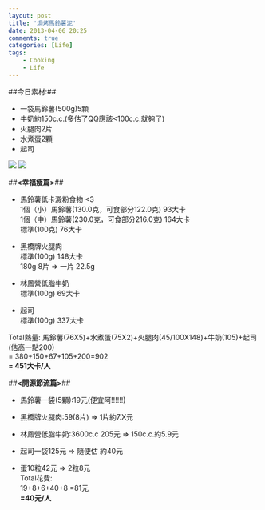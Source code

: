 ```yaml
---
layout: post
title: '焗烤馬鈴薯泥'
date: 2013-04-06 20:25
comments: true
categories: [Life]
tags:
	- Cooking
	- Life
---
```


##今日素材:##

- 一袋馬鈴薯(500g)5顆
- 牛奶約150c.c.(多估了QQ應該<100c.c.就夠了)
- 火腿肉2片
- 水煮蛋2顆
- 起司
<!--more-->


![](https://lh4.googleusercontent.com/--nmPMcT8tKg/UdAlm9nYzsI/AAAAAAAAArM/qyqfKm431Wk/w1296-h731-no/food_04063.jpg)
![](https://lh6.googleusercontent.com/-gvbE7Izh1Vk/UdAln1xMeRI/AAAAAAAAArc/_LpbbGiTqQQ/w1296-h731-no/food_04064.jpg)



##**<幸福瘦篇>**##


- 馬鈴薯低卡澱粉食物  <3  
1個（小）馬鈴薯(130.0克，可食部分122.0克) 93大卡  
1個（中）馬鈴薯(230.0克，可食部分216.0克) 164大卡  
標準(100克) 76大卡  
- 黑橋牌火腿肉  
標準(100g) 148大卡  
180g 8片 => 一片 22.5g

- 林鳳營低脂牛奶   
標準(100g) 69大卡

- 起司  
標準(100g) 337大卡

Total熱量:
馬鈴薯(76X5)+水煮蛋(75X2)+火腿肉(45/100X148)+牛奶(105)+起司(估高一點200)  
= 380+150+67+105+200=902  
**= 451大卡/人**

##**<開源節流篇>**##

- 馬鈴薯一袋(5顆):19元(便宜阿!!!!!!)  

- 黑橋牌火腿肉:59(8片) => 1片約7.X元    

- 林鳳營低脂牛奶:3600c.c 205元 => 150c.c.約5.9元   

- 起司一袋125元 => 隨便估 約40元    

- 蛋10粒42元 => 2粒8元  
Total花費:  
19+8+6+40+8
=81元  
**=40元/人**
